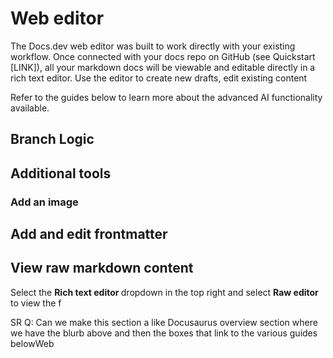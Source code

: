 # Web editor

The Docs.dev web editor was built to work directly with your existing workflow. Once connected with your docs repo on GitHub (see Quickstart \[LINK]), all your markdown docs will be viewable and editable directly in a rich text editor. Use the editor to create new drafts, edit existing content

Refer to the guides below to learn more about the advanced AI functionality available.

## Branch Logic

## Additional tools

### Add an image

## Add and edit frontmatter

## View raw markdown content

Select the **Rich text editor&#x20;**&#x64;ropdown in the top right and select **Raw editor** to view the f

SR Q: Can we make this section a like Docusaurus overview section where we have the blurb above and then the boxes that link to the various guides belowWeb

